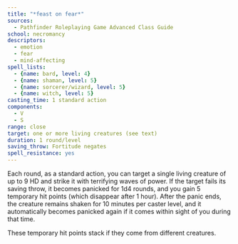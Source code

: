 ```yaml
---
title: "*feast on fear*"
sources:
  - Pathfinder Roleplaying Game Advanced Class Guide
school: necromancy
descriptors:
  - emotion
  - fear
  - mind-affecting
spell_lists:
  - {name: bard, level: 4}
  - {name: shaman, level: 5}
  - {name: sorcerer/wizard, level: 5}
  - {name: witch, level: 5}
casting_time: 1 standard action
components:
  - V
  - S
range: close
target: one or more living creatures (see text)
duration: 1 round/level
saving_throw: Fortitude negates
spell_resistance: yes
---
```


Each round, as a standard action, you can target a single living creature of up to 9 HD and strike it with terrifying waves of power. If the target fails its saving throw, it becomes panicked for 1d4 rounds, and you gain 5 temporary hit points (which disappear after 1 hour). After the panic ends, the creature remains shaken for 10 minutes per caster level, and it automatically becomes panicked again if it comes within sight of you during that time.

These temporary hit points stack if they come from different creatures.

